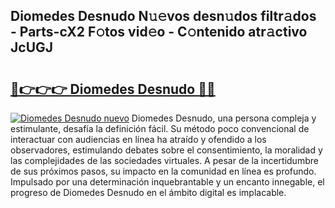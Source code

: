 ## Diomedes Desnudo N𝚞𝚎vos desn𝚞dos filtr𝚊dos - Parts-cX2 F𝚘tos vid𝚎o - C𝚘ntenido atr𝚊ctivo JcUGJ

# <h2><a href="http://mb9ux41.tromn.icu/?c=Diomedes+Desnudo">🔗👉👉👉 Diomedes Desnudo 🔗🔗</a></h2>

[![Diomedes Desnudo nuevo](https://i.imgur.com/pEAQMta.gif)](http://mb9ux41.tromn.icu/?c=Diomedes+Desnudo)
Diomedes Desnudo, una persona compleja y estimulante, desafía la definición fácil. Su método poco convencional de interactuar con audiencias en línea ha atraído y ofendido a los observadores, estimulando debates sobre el consentimiento, la moralidad y las complejidades de las sociedades virtuales. A pesar de la incertidumbre de sus próximos pasos, su impacto en la comunidad en línea es profundo. Impulsado por una determinación inquebrantable y un encanto innegable, el progreso de Diomedes Desnudo en el ámbito digital es implacable.
